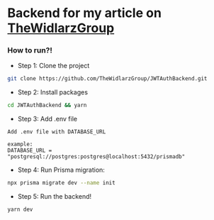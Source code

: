 # Backend for my article on [TheWidlarzGroup](https://www.thewidlarzgroup.com/)

### How to run?!

- Step 1: Clone the project

```bash
git clone https://github.com/TheWidlarzGroup/JWTAuthBackend.git
```

- Step 2: Install packages

```bash
cd JWTAuthBackend && yarn
```

- Step 3: Add .env file

```
Add .env file with DATABASE_URL

example:
DATABASE_URL =  "postgresql://postgres:postgres@localhost:5432/prismadb"
```

- Step 4: Run Prisma migration:

```bash
npx prisma migrate dev --name init
```

- Step 5: Run the backend!

```bash
yarn dev
```
